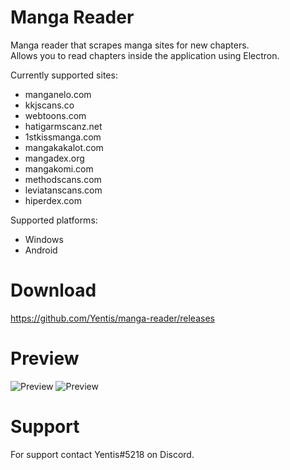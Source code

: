 # Manga Reader
Manga reader that scrapes manga sites for new chapters.  
Allows you to read chapters inside the application using Electron.

Currently supported sites:
- manganelo.com
- kkjscans.co
- webtoons.com
- hatigarmscanz.net
- 1stkissmanga.com
- mangakakalot.com
- mangadex.org
- mangakomi.com
- methodscans.com
- leviatanscans.com
- hiperdex.com

Supported platforms:
- Windows
- Android

# Download
https://github.com/Yentis/manga-reader/releases

# Preview
![Preview](https://i.imgur.com/mQumFEa.png)
![Preview](https://i.imgur.com/4U6QUyx.png)

# Support
For support contact Yentis#5218 on Discord.
